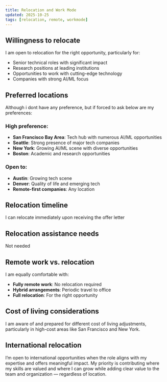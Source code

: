 ```yaml
---
title: Relocation and Work Mode
updated: 2025-10-25
tags: [relocation, remote, workmode]
---
```


## Willingness to relocate

I am open to relocation for the right opportunity, particularly for:
- Senior technical roles with significant impact
- Research positions at leading institutions
- Opportunities to work with cutting-edge technology
- Companies with strong AI/ML focus

## Preferred locations

Although i dont have any preference, but if forced to ask below are my preferences: 

### High preference:
- **San Francisco Bay Area**: Tech hub with numerous AI/ML opportunities
- **Seattle**: Strong presence of major tech companies
- **New York**: Growing AI/ML scene with diverse opportunities
- **Boston**: Academic and research opportunities

### Open to:
- **Austin**: Growing tech scene
- **Denver**: Quality of life and emerging tech
- **Remote-first companies**: Any location

## Relocation timeline

I can relocate immediately upon receiving the offer letter

## Relocation assistance needs

Not needed

## Remote work vs. relocation

I am equally comfortable with:
- **Fully remote work**: No relocation required
- **Hybrid arrangements**: Periodic travel to office
- **Full relocation**: For the right opportunity


## Cost of living considerations

I am aware of and prepared for different cost of living adjustments, particularly in high-cost areas like San Francisco and New York.

## International relocation

I’m open to international opportunities when the role aligns with my expertise and offers meaningful impact. My priority is contributing where my skills are valued and where I can grow while adding clear value to the team and organization — regardless of location.


